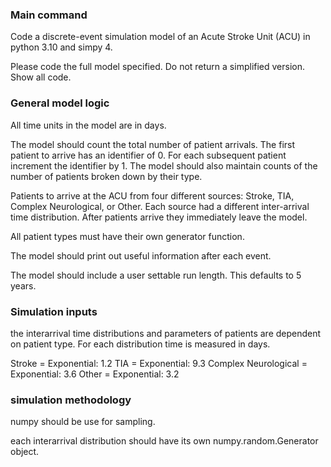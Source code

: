 ### Main command

Code a discrete-event simulation model of an Acute Stroke Unit (ACU) in python 3.10 and simpy 4. 

Please code the full model specified. Do not return a simplified version. Show all code.

### General model logic

All time units in the model are in days.

The model should count the total number of patient arrivals.  The first patient to arrive has an identifier of 0. For each subsequent patient increment the identifier by 1.  The model should also maintain counts of the number of patients broken down by their type.

Patients to arrive at the ACU from four different sources: Stroke, TIA, Complex Neurological, or Other. Each source had a different inter-arrival time distribution.  After patients arrive they immediately leave the model.

All patient types must have their own generator function.

The model should print out useful information after each event.

The model should include a user settable run length. This defaults to 5 years.


### Simulation inputs

the interarrival time distributions and parameters of patients are dependent on patient type. For each distribution time is measured in days.

Stroke = Exponential: 1.2
TIA = Exponential: 9.3
Complex Neurological = Exponential: 3.6
Other = Exponential: 3.2


### simulation methodology

numpy should be use for sampling.

each interarrival distribution should have its own numpy.random.Generator object.